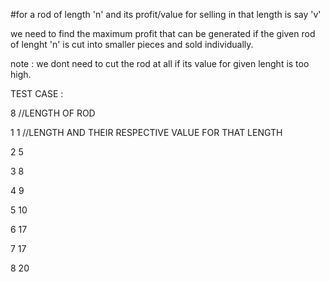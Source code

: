 #for  a rod of length 'n' and its profit/value for selling in that length is say 'v'

we need to find the maximum profit that can be generated if the given rod of lenght 'n' is cut into smaller pieces and sold individually.
 
note : we dont need to cut the rod at all if its value for given lenght is too high.
 
 TEST CASE :
 
8         //LENGTH OF ROD

1 1       //LENGTH AND THEIR RESPECTIVE VALUE FOR THAT LENGTH

2 5

3 8

4 9

5 10

6 17

7 17

8 20

